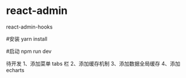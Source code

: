 # react-admin

react-admin-hooks

#安装
yarn install

#启动
npm run dev

待开发
1、添加菜单 tabs 栏
2、添加缓存机制
3、添加数据全局缓存
4、添加 echarts
